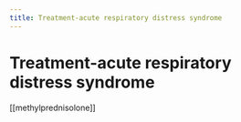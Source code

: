 ```yaml
---
title: Treatment-acute respiratory distress syndrome
---
```

# Treatment-acute respiratory distress syndrome

[[methylprednisolone]]
